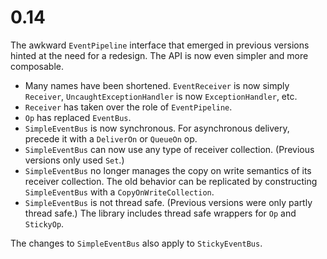 # 0.14
The awkward `EventPipeline` interface that emerged in previous versions hinted at the need for a redesign. The API is now even simpler and more composable.

* Many names have been shortened. `EventReceiver` is now simply `Receiver`, `UncaughtExceptionHandler` is now `ExceptionHandler`, etc.
* `Receiver` has taken over the role of `EventPipeline`.
* `Op` has replaced `EventBus`.
* `SimpleEventBus` is now synchronous. For asynchronous delivery, precede it with a `DeliverOn` or `QueueOn` op.
* `SimpleEventBus` can now use any type of receiver collection. (Previous versions only used `Set`.)
* `SimpleEventBus` no longer manages the copy on write semantics of its receiver collection. The old behavior can be replicated by constructing `SimpleEventBus` with a `CopyOnWriteCollection`.
* `SimpleEventBus` is not thread safe. (Previous versions were only partly thread safe.) The library includes thread safe wrappers for `Op` and `StickyOp`.

The changes to `SimpleEventBus` also apply to `StickyEventBus`.

